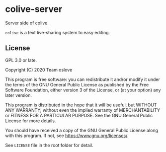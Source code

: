 # colive-server

Server side of colive.

`colive` is a text live-sharing system to easy editing.

## License

GPL 3.0 or late.

Copyright (C) 2020  Team oslove

This program is free software: you can redistribute it and/or modify
it under the terms of the GNU General Public License as published by
the Free Software Foundation, either version 3 of the License, or
(at your option) any later version.

This program is distributed in the hope that it will be useful,
but WITHOUT ANY WARRANTY; without even the implied warranty of
MERCHANTABILITY or FITNESS FOR A PARTICULAR PURPOSE.  See the
GNU General Public License for more details.

You should have received a copy of the GNU General Public License
along with this program.  If not, see <https://www.gnu.org/licenses/>.

See `LICENSE` file in the root folder for detail.

